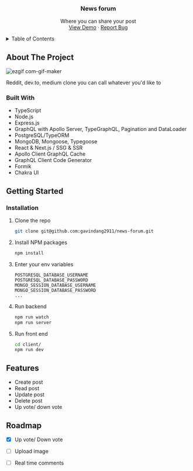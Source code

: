 


<div id="top"></div>

<br />
<div align="center">

  <h3 align="center">News forum</h3>

  <p align="center">
    Where you can share your post
    <br />
    <a href="https://news-forum.vercel.app/">View Demo</a>
    ·
    <a href="https://github.com/gavindang2911/news-forum/issues">Report Bug</a>
  </p>
</div>



<!-- TABLE OF CONTENTS -->
<details>
  <summary>Table of Contents</summary>
  <ol>
    <li>
      <a href="#about-the-project">About The Project</a>
      <ul>
        <li><a href="#built-with">Built With</a></li>
      </ul>
    </li>
    <li>
      <a href="#getting-started">Getting Started</a>
      <ul>
        <li><a href="#installation">Installation</a></li>
      </ul>
    </li>
    <li><a href="#roadmap">Roadmap</a></li>
  </ol>
</details>



<!-- ABOUT THE PROJECT -->
## About The Project

![ezgif com-gif-maker](https://user-images.githubusercontent.com/57620352/148895673-d0ef115e-86f1-4f0b-8ab3-f17cdee89614.gif)

Reddit, dev.to, medium clone you can call whatever you'd like to


### Built With

* TypeScript
* Node.js
* Express.js
* GraphQL with Apollo Server, TypeGraphQL, Pagination and DataLoader
* PostgreSQL/TypeORM
* MongoDB, Mongoose, Typegoose
* React & Next.js / SSG & SSR
* Apollo Client GraphQL Cache
* GraphQL Client Code Generator
* Formik
* Chakra UI

<!-- GETTING STARTED -->
## Getting Started

### Installation

1. Clone the repo
   ```sh
   git clone git@github.com:gavindang2911/news-forum.git
   ```
2. Install NPM packages
   ```sh
   npm install
   ```
3. Enter your env variables
   ```
   POSTGRESQL_DATABASE_USERNAME
   POSTGRESQL_DATABASE_PASSWORD
   MONGO_SESSION_DATABASE_USERNAME
   MONGO_SESSION_DATABASE_PASSWORD
   ...
   ```
4. Run backend
   ```sh
   npm run watch
   npm run server
   ```
5. Run front end
   ```sh
   cd client/
   npm run dev
   ```


## Features
* Create post
* Read post
* Update post
* Delete post
* Up vote/ down vote



<!-- ROADMAP -->
## Roadmap

- [x] Up vote/ Down vote
- [ ] Upload image
- [ ] Real time comments



